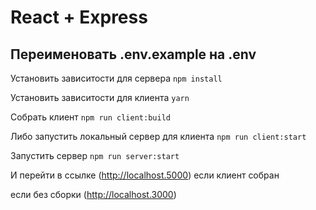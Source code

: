 # React + Express

## Переименовать .env.example на .env
Установить зависитости для сервера `npm install`

Установить зависитости для клиента `yarn`

Собрать клиент `npm run client:build`

Либо запустить локальный сервер для клиента `npm run client:start`

Запустить сервер `npm run server:start`

И перейти в ссылке (http://localhost.5000) если клиент собран

если без сборки (http://localhost.3000)